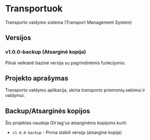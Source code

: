 # Transportuok

Transporto valdymo sistema (Transport Management System)

## Versijos

### v1.0.0-backup (Atsarginė kopija)
Pilnai veikianti bazinė versija su pagrindinėmis funkcijomis.

## Projekto aprašymas
Transporto valdymo aplikacija, skirta transporto priemonių sekimui ir valdymui.

## Backup/Atsarginės kopijos
Šis projektas naudoja Git tag'us atsarginėms kopijoms kurti:
- `v1.0.0-backup` - Pirma stabili versija (atsarginė kopija)

